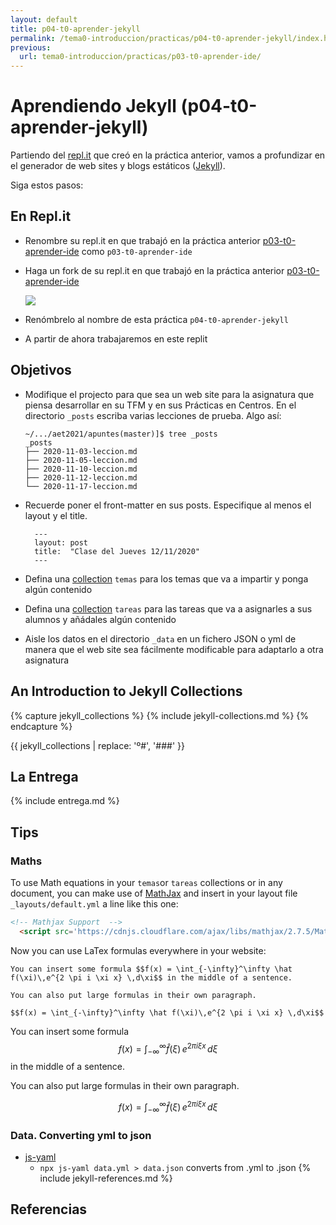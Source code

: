 ```yaml
---
layout: default
title: p04-t0-aprender-jekyll
permalink: /tema0-introduccion/practicas/p04-t0-aprender-jekyll/index.html
previous: 
  url: tema0-introduccion/practicas/p03-t0-aprender-ide/
---
```


# Aprendiendo Jekyll (p04-t0-aprender-jekyll)

Partiendo del [repl.it](https://repl.it) que creó en la práctica anterior, vamos a profundizar en el generador de web sites y blogs estáticos ([Jekyll](jekyllrb.com)).

Siga estos pasos:


## En Repl.it

* Renombre su repl.it en que trabajó en la práctica anterior [p03-t0-aprender-ide]({{site.baseurl}}//tema0-introduccion/practicas/p03-t0-aprender-ide/) como `p03-t0-aprender-ide`
* Haga un fork de su repl.it en que trabajó en la práctica anterior [p03-t0-aprender-ide]({{site.baseurl}}//tema0-introduccion/practicas/p03-t0-aprender-ide/)

  ![]({{site.baseurl}}/assets/images/replit-fork.png)
* Renómbrelo al nombre de esta práctica `p04-t0-aprender-jekyll`
* A partir de ahora trabajaremos en este replit


## Objetivos

* Modifique el projecto para que sea un web site para la asignatura que piensa desarrollar en su TFM y en sus Prácticas en Centros. En el directorio `_posts` escriba varias lecciones de  prueba. Algo así:

  ```
  ~/.../aet2021/apuntes(master)]$ tree _posts
  _posts
  ├── 2020-11-03-leccion.md
  ├── 2020-11-05-leccion.md
  ├── 2020-11-10-leccion.md
  ├── 2020-11-12-leccion.md
  └── 2020-11-17-leccion.md
  ```
* Recuerde poner el front-matter en sus posts. Especifique al menos el layout y el title.
  
  ```
    ---
    layout: post
    title:  "Clase del Jueves 12/11/2020"
    ---
  ```
* Defina una [collection](https://jekyllrb.com/docs/collections/) `temas` para los temas que va a impartir y ponga algún contenido
* Defina una [collection](https://jekyllrb.com/docs/collections/) `tareas` para las tareas que va a asignarles a sus alumnos y añádales algún contenido
* Aisle los datos en el directorio `_data` en un fichero JSON o yml de manera que el web site sea fácilmente modificable para adaptarlo a otra asignatura

## An Introduction to Jekyll Collections


{% capture jekyll_collections %}
  {% include jekyll-collections.md %}
{% endcapture %}

<!-- Use a character as º to mark the substitution points, that does no appear in any other part of the document -->
{{ jekyll_collections | replace: 'º#', '###' }}

<!--
* Haga un fork de este replit: [https://repl.it/@crguezl/JekyllBlog#main.sh](https://repl.it/@crguezl/JekyllBlog#main.sh) o bien duplique el de la última práctica
* Aquí tiene un ejemplo de CV usando Jekyll por Biagio Brattoli:
  * [Repo en GitHub](https://github.com/bbrattoli/bbrattoli.github.io)
  * [Despliegue en GitHub Pages](https://bbrattoli.github.io/)
* Aquí tienes otro ejemplo de CV
  * [Repo en GitHub](https://github.com/ddbullfrog/resumecard)
  * [Despliegue](https://ddbullfrog.github.io/resumecard/)
* Usando [git](https://git-scm.com/) clone en el directorio `site` el repo [bbrattoli/bbrattoli.github.io](https://github.com/bbrattoli/bbrattoli.github.io). Puede hacerlo en la terminal:

  ```
    $ rm -fR site
    $ git clone https://github.com/bbrattoli/bbrattoli.github.io.git site
    Cloning into 'site'...
    remote: Enumerating objects: 2119, done.
    remote: Total 2119 (delta 0), reused 0 (delta 0), pack-reused 2119
    Receiving objects: 100% (2119/2119), 4.17 MiB | 10.23 MiB/s, done.
    Resolving deltas: 100% (482/482), done.
  ```

* Lea la documentación en [jekyllrb.com](https://jekyllrb.com) y vaya modificando los ficheros en `_data`, `_config.yml` etc. para personalizarlo como su CV.
-->

## La Entrega

{% include entrega.md %}

## Tips

### Maths

To use Math equations in your `temas`or `tareas` collections or in any document, you can make use
of [MathJax]() and insert in your layout file `_layouts/default.yml` a line like this one:

```html
<!-- Mathjax Support  -->
  <script src='https://cdnjs.cloudflare.com/ajax/libs/mathjax/2.7.5/MathJax.js?config=TeX-MML-AM_CHTML' async></script>
```

Now you can use LaTex formulas everywhere in your website:

```
You can insert some formula $$f(x) = \int_{-\infty}^\infty \hat f(\xi)\,e^{2 \pi i \xi x} \,d\xi$$ in the middle of a sentence.

You can also put large formulas in their own paragraph.

$$f(x) = \int_{-\infty}^\infty \hat f(\xi)\,e^{2 \pi i \xi x} \,d\xi$$
```

You can insert some formula $$f(x) = \int_{-\infty}^\infty \hat f(\xi)\,e^{2 \pi i \xi x} \,d\xi$$ in the middle of a sentence.

You can also put large formulas in their own paragraph.

$$f(x) = \int_{-\infty}^\infty \hat f(\xi)\,e^{2 \pi i \xi x} \,d\xi$$

### Data. Converting yml to json

* [js-yaml](https://www.npmjs.com/package/js-yaml)
  - `npx js-yaml data.yml > data.json` converts from .yml to .json
{% include jekyll-references.md %}
  
## Referencias

<!--
* [Repl.it Tutorial MAKE A BLOG USING JEKYLL](https://repl.it/talk/learn/GUIDE-MAKE-A-BLOG-USING-JEKYLL-POG-ALERT-KEK-HAHAYES-ENDORSED/59021)
  * [Repl de ejemplo](https://repl.it/@sourcerose/JekyllBlog#main.sh)
  * [Repo en GitHub](https://github.com/barryclark/jekyll-now.git)
* [Understanding the Repl.it IDE: a practical guide to building your first project with Repl.it](https://www.codewithrepl.it/01-introduction-to-the-repl-it-ide.html)
* [Repl.it Quick Start Guide](https://docs.repl.it/misc/quick-start)
* Documentación en [jekyllrb.com](https://jekyllrb.com)
* Ejemplo de CV de Biagio Brattoli usando Jekyll:
  * [Repo en GitHub](https://github.com/bbrattoli/bbrattoli.github.io)
  * [Despliegue en GitHub Pages](https://bbrattoli.github.io/)
* [Free Jekyll Themes](https://jekyllthemes.io/free)
-->

